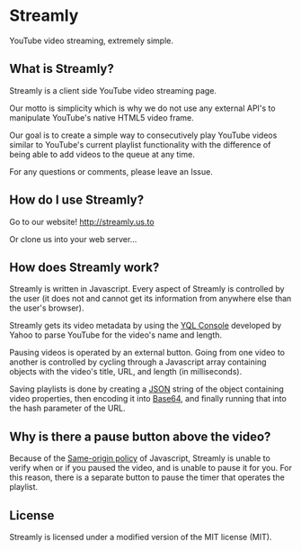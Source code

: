 # Streamly
YouTube video streaming, extremely simple.

## What is Streamly?

Streamly is a client side YouTube video streaming page.

Our motto is simplicity which is why we do not use any external API's to manipulate YouTube's native HTML5 video frame.

Our goal is to create a simple way to consecutively play YouTube videos similar to YouTube's current playlist functionality with the difference of being able to add videos to the queue at any time.

For any questions or comments, please leave an Issue.

## How do I use Streamly?

Go to our website! <http://streamly.us.to>

Or clone us into your web server...

## How does Streamly work?

Streamly is written in Javascript. Every aspect of Streamly is controlled by the user (it does not and cannot get its information from anywhere else than the user's browser).

Streamly gets its video metadata by using the [YQL Console](https://developer.yahoo.com/yql/console/) developed by Yahoo to parse YouTube for the video's name and length.

Pausing videos is operated by an external button. Going from one video to another is controlled by cycling through a Javascript array containing objects with the video's title, URL, and length (in milliseconds).

Saving playlists is done by creating a [JSON](https://json.org) string of the object containing video properties, then encoding it into [Base64](https://en.wikipedia.org/wiki/Base64), and finally running that into the hash parameter of the URL.

## Why is there a pause button above the video?

Because of the [Same-origin policy](https://developer.mozilla.org/en-US/docs/Web/Security/Same-origin_policy) of Javascript, Streamly is unable to verify when or if you paused the video, and is unable to pause it for you. For this reason, there is a separate button to pause the timer that operates the playlist.

## License

Streamly is licensed under a modified version of the MIT license (MIT).
